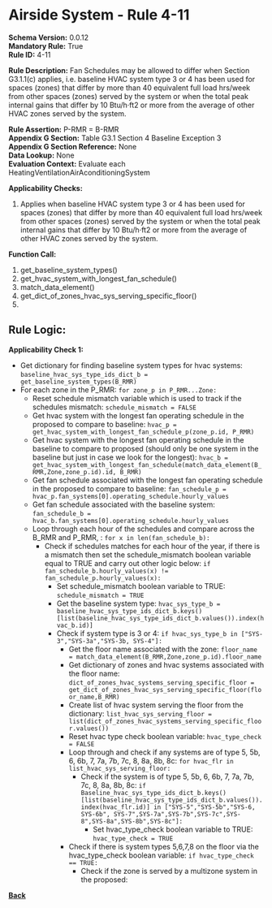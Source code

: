 # Airside System - Rule 4-11  
**Schema Version:** 0.0.12  
**Mandatory Rule:** True  
**Rule ID:** 4-11    
 
**Rule Description:** Fan Schedules may be allowed to differ when Section G3.1.1(c) applies, i.e. baseline HVAC system type 3 or 4 has been used for spaces (zones) that differ by more than 40 equivalent full load hrs/week from other spaces (zones) served by the system or when the total peak internal gains that differ by 10 Btu/h·ft2 or more from the average of other HVAC zones served by the system.  

**Rule Assertion:** P-RMR = B-RMR                                           
**Appendix G Section:** Table G3.1 Section 4 Baseline Exception 3  
**Appendix G Section Reference:** None  
**Data Lookup:** None  
**Evaluation Context:** Evaluate each HeatingVentilationAirAconditioningSystem   

**Applicability Checks:** 

1. Applies when baseline HVAC system type 3 or 4 has been used for spaces (zones) that differ by more than 40 equivalent full load hrs/week from other spaces (zones) served by the system or when the total peak internal gains that differ by 10 Btu/h·ft2 or more from the average of other HVAC zones served by the system.    

**Function Call:** 

1. get_baseline_system_types()     
2. get_hvac_system_with_longest_fan_schedule()  
3. match_data_element()  
4. get_dict_of_zones_hvac_sys_serving_specific_floor()  
5. 

## Rule Logic:  
**Applicability Check 1:**  
- Get dictionary for finding baseline system types for hvac systems: `baseline_hvac_sys_type_ids_dict_b = get_baseline_system_types(B_RMR)`
- For each zone in the P_RMR: `for zone_p in P_RMR...Zone:`
    - Reset schedule mismatch variable which is used to track if the schedules mismatch: `schedule_mismatch = FALSE`
    - Get hvac system with the longest fan operating schedule in the proposed to compare to baseline: `hvac_p = get_hvac_system_with_longest_fan_schedule_p(zone_p.id, P_RMR)`
    - Get hvac system with the longest fan operating schedule in the baseline to compare to proposed (should only be one system in the baseline but just in case we look for the longest): `hvac_b = get_hvac_system_with_longest_fan_schedule(match_data_element(B_RMR,Zone,zone_p.id).id, B_RMR)`
    - Get fan schedule associated with the longest fan operating schedule in the proposed to compare to baseline: `fan_schedule_p = hvac_p.fan_systems[0].operating_schedule.hourly_values`
    - Get fan schedule associated with the baseline system: `fan_schedule_b = hvac_b.fan_systems[0].operating_schedule.hourly_values` 
    - Loop through each hour of the schedules and compare across the B_RMR and P_RMR, : `for x in len(fan_schedule_b):`
        - Check if schedules matches for each hour of the year, if there is a mismatch then set the schedule_mismatch boolean variable equal to TRUE and carry out other logic below: `if fan_schedule_b.hourly_values(x) != fan_schedule_p.hourly_values(x):`  
            - Set schedule_mismatch boolean variable to TRUE: `schedule_mismatch = TRUE`
            - Get the baseline system type: `hvac_sys_type_b = baseline_hvac_sys_type_ids_dict_b.keys()[list(baseline_hvac_sys_type_ids_dict_b.values()).index(hvac_b.id)]`
            - Check if system type is 3 or 4: `if hvac_sys_type_b in ["SYS-3","SYS-3a","SYS-3b, SYS-4"]:`
                - Get the floor name associated with the zone: `floor_name = match_data_element(B_RMR,Zone,zone_p.id).floor_name`
                - Get dictionary of zones and hvac systems associated with the floor name: `dict_of_zones_hvac_systems_serving_specific_floor = get_dict_of_zones_hvac_sys_serving_specific_floor(floor_name,B_RMR)`
                - Create list of hvac system serving the floor from the dictionary: `list_hvac_sys_serving_floor = list(dict_of_zones_hvac_systems_serving_specific_floor.values())`
                - Reset hvac type check boolean variable: `hvac_type_check = FALSE`
                - Loop through and check if any systems are of type 5, 5b, 6, 6b, 7, 7a, 7b, 7c, 8, 8a, 8b, 8c: `for hvac_flr in list_hvac_sys_serving_floor:`
                    - Check if the system is of type 5, 5b, 6, 6b, 7, 7a, 7b, 7c, 8, 8a, 8b, 8c: `if Baseline_hvac_sys_type_ids_dict_b.keys()[list(baseline_hvac_sys_type_ids_dict_b.values()).index(hvac_flr.id)] in ["SYS-5","SYS-5b","SYS-6, SYS-6b", SYS-7",SYS-7a",SYS-7b",SYS-7c",SYS-8",SYS-8a",SYS-8b",SYS-8c"]:`
                        - Set hvac_type_check boolean variable to TRUE: `hvac_type_check = TRUE`
                - Check if there is system types 5,6,7,8 on the floor via the hvac_type_check boolean variable: `if hvac_type_check == TRUE:`
                    - Check if the zone is served by a multizone system in the proposed: 



 **[Back](../_toc.md)**